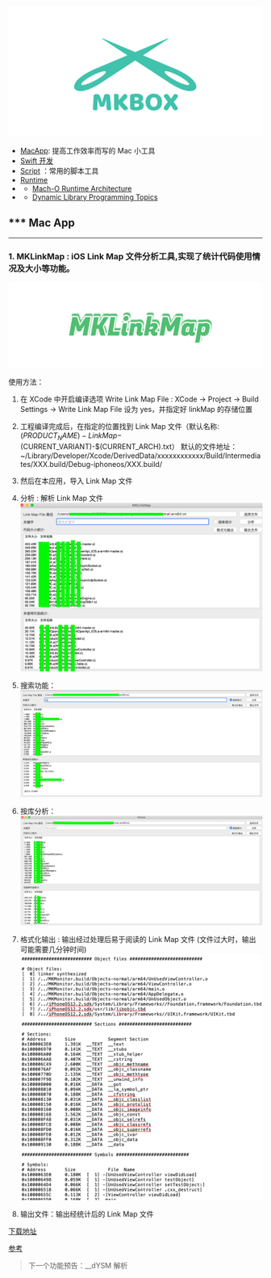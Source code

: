 
![](./source/icon_mkbox.png)

- [MacApp](./macApp): 提高工作效率而写的 Mac 小工具
- [Swift  开发](./swift)
- [Script](./script) ：常用的脚本工具
- [Runtime](./runtime)
- -  [Mach-O Runtime Architecture](./runtime/Mach-ORuntimeArchitecture.pdf)
- -  [Dynamic Library Programming Topics](./runtime/DynamicLibraryProgrammingTopics.pdf)


*** Mac App
------
___


### 1. MKLinkMap : iOS Link Map 文件分析工具,实现了统计代码使用情况及大小等功能。

![](./source/icon_macapp.png)

使用方法：
1. 在 XCode 中开启编译选项 Write Link Map File : XCode -> Project -> Build Settings ->  Write Link Map File 设为 yes，并指定好 linkMap 的存储位置

2. 工程编译完成后，在指定的位置找到 Link Map 文件（默认名称:$(PRODUCT_NAME)-LinkMap-$(CURRENT_VARIANT)-$(CURRENT_ARCH).txt）
默认的文件地址：~/Library/Developer/Xcode/DerivedData/xxxxxxxxxxxx/Build/Intermediates/XXX.build/Debug-iphoneos/XXX.build/

3. 然后在本应用，导入 Link Map 文件

4. 分析 : 解析 Link Map 文件
![](./source/macapp_1558681586.png)
5. 搜索功能：
![](./source/macapp_1558681602.png)
6. 按库分析：
![](./source/macapp_1558681608.png)
7. 格式化输出 : 输出经过处理后易于阅读的  Link Map 文件 (文件过大时，输出可能需要几分钟时间)
![](./source/macapp_1558681594.png)
8. 输出文件：输出经统计后的 Link Map 文件

[下载地址](https://github.com/mythkiven/mkBox/releases/tag/V1.0.0)

[参考](https://github.com/huanxsd/LinkMap)
> 下一个功能预告：__dYSM 解析
